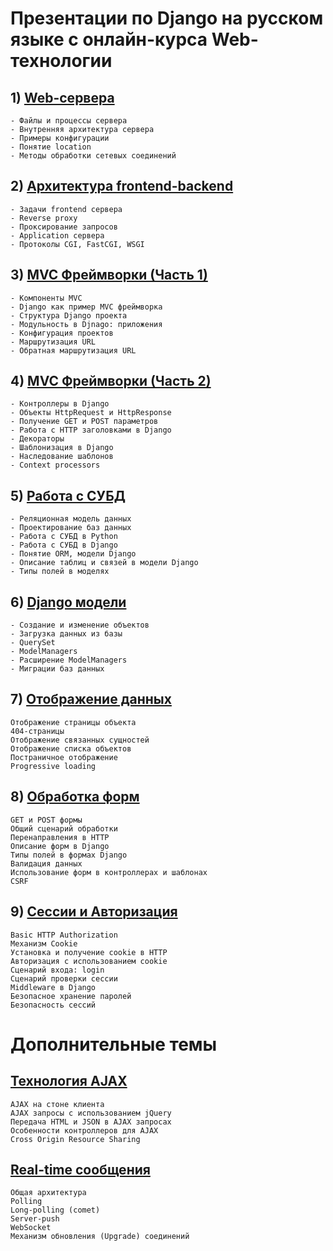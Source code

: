 # Презентации по Django на русском языке с онлайн-курса Web-технологии

## 1) [Web-сервера](https://stepik.org/media/attachments/lesson/14825/lesson.pdf)
```
- Файлы и процессы сервера
- Внутренняя архитектура сервера
- Примеры конфигурации
- Понятие location
- Методы обработки сетевых соединений
```
## 2) [Архитектура frontend-backend](https://stepik.org/media/attachments/lesson/14826/lesson.pdf)
```
- Задачи frontend сервера
- Reverse proxy
- Проксирование запросов
- Application сервера
- Протоколы CGI, FastCGI, WSGI
```
## 3) [MVC Фреймворки (Часть 1)](https://stepik.org/media/attachments/lesson/14827/lesson.pdf)
```
- Компоненты MVC
- Django как пример MVC фреймворка
- Структура Django проекта
- Модульность в Djnago: приложения
- Конфигурация проектов
- Маршрутизация URL
- Обратная маршрутизация URL
```
## 4) [MVC Фреймворки (Часть 2)](https://stepik.org/media/attachments/lesson/14828/lesson.pdf)
```
- Контроллеры в Django
- Объекты HttpRequest и HttpResponse
- Получение GET и POST параметров
- Работа с HTTP заголовками в Django
- Декораторы
- Шаблонизация в Django
- Наследование шаблонов
- Context processors
```
## 5) [Работа с СУБД](https://stepik.org/media/attachments/lesson/14829/lesson.pdf)
```
- Реляционная модель данных
- Проектирование баз данных
- Работа с СУБД в Python
- Работа с СУБД в Django
- Понятие ORM, модели Django
- Описание таблиц и связей в модели Django
- Типы полей в моделях
```
## 6) [Django модели](https://stepik.org/media/attachments/lesson/14830/lesson.pdf)
```
- Создание и изменение объектов
- Загрузка данных из базы
- QuerySet
- ModelManagers
- Расширение ModelManagers
- Миграции баз данных
```
## 7) [Отображение данных](https://stepik.org/media/attachments/lesson/14831/lesson.pdf)
```
Отображение страницы объекта
404-страницы
Отображение связанных сущностей
Отображение списка объектов
Постраничное отображение
Progressive loading
```
## 8) [Обработка форм](https://stepik.org/media/attachments/lesson/14832/lesson.pdf)
```
GET и POST формы
Общий сценарий обработки
Перенаправления в HTTP
Описание форм в Django
Типы полей в формах Django
Валидация данных
Использование форм в контроллерах и шаблонах
CSRF
```
## 9) [Сессии и Авторизация](https://stepik.org/media/attachments/lesson/14833/lesson.pdf)
```
Basic HTTP Authorization
Механизм Cookie
Установка и получение cookie в HTTP
Авторизация с использованием cookie
Сценарий входа: login
Сценарий проверки сессии
Middleware в Django
Безопасное хранение паролей
Безопасность сессий
```
# Дополнительные темы

## [Технология AJAX](https://stepik.org/media/attachments/lesson/14834/lesson.pdf)
```
AJAX на стоне клиента
AJAX запросы с использованием jQuery
Передача HTML и JSON в AJAX запросах
Особенности контроллеров для AJAX
Cross Origin Resource Sharing
```
## [Real-time сообщения](https://stepik.org/media/attachments/lesson/14835/lesson.pdf)
```
Общая архитектура
Polling
Long-polling (comet)
Server-push
WebSocket
Механизм обновления (Upgrade) соединений
```
